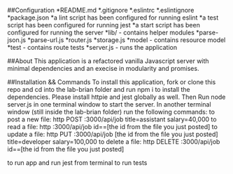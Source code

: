 ##Configuration
*README.md
*.gitignore
*.eslintrc
*.eslintignore
*package.json
*a lint script has been configured for running eslint
*a test script has been configured for running jest
*a start script has been configured for running the server
*lib/ - contains helper modules
*parse-json.js
*parse-url.js
*router.js
*storage.js
*model - contains resource model
*test - contains route tests
*server.js - runs the application


##About
This application is a refactored vanilla Javascript server with minimal dependencies and an execise in modularity and promises.

##Installation && Commands
To install this application, fork or clone this repo and cd into the lab-brian folder and run npm i to install the dependencies. Please install httpie and jest globally as well. Then Run node server.js in one terminal window to start the server. In another terminal window (still inside the lab-brian folder) run the following commands:
  to post a new file:
    http POST :3000/api/job title=assistant salary=40,000 
  to read a file:
    http :3000/api/job id==[the id from the file you just posted]
  to update a file:
    http PUT :3000/api/job [the id from the file you just posted] title=developer salary=100,000
  to delete a file:
    http DELETE :3000/api/job id==[the id from the file you just posted]

to run app and run jest from terminal to run tests
